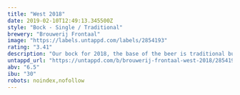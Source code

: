 ```yaml
---
title: "West 2018"
date: 2019-02-10T12:49:13.345500Z
style: "Bock - Single / Traditional"
brewery: "Brouwerij Frontaal"
image: "https://labels.untappd.com/labels/2854193"
rating: "3.41"
description: "Our bock for 2018, the base of the beer is traditional but we put in some vanilla, coffee and cacao nibs to give this beer the autumn taste. A deep brown chocolate taste with some hints of the vanilla and coffee."
untappd_url: "https://untappd.com/b/brouwerij-frontaal-west-2018/2854193"
abv: "6.5"
ibu: "30"
robots: noindex,nofollow
---
```


